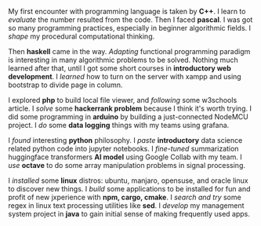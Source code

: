 
My first encounter with programming language is taken by **C++**. I learn to *evaluate* the number resulted from the code.
Then I faced **pascal**. I was got so many programming practices, especially in beginner algorithmic fields. I *shape* my procedural computational thinking.

Then **haskell** came in the way. *Adapting* functional programming paradigm is interesting in many algorithmic problems to be solved.
Nothing much learned after that, until I got some short courses in **introductory web development**. I *learned* how to turn on the server with xampp and using bootstrap to divide page in column.

I explored **php** to build local file viewer, and *following* some w3schools article.
I *solve* some **hackerrank problem** because I think it's worth trying.
I did some programming in **arduino** by building a just-connected NodeMCU project.
I *do* some **data logging** things with my teams using grafana.

I *found* interesting **python** philosophy.
I *paste* **introductory** data science related python code into jupyter notebooks.
I *fine-tuned* summarization huggingface transformers **AI model** using Google Collab with my team.
I *use* **octave** to do some array manipulation problems in signal processing.

I *installed* some **linux** distros: ubuntu, manjaro, opensuse, and oracle linux to discover new things.
I *build* some applications to be installed for fun and profit of new jxperience with **npm, cargo, cmake**.
I *search and try* some regex in linux text processing utilities like **sed**.
I *develop* my management system project in **java** to gain initial sense of making frequently used apps.
